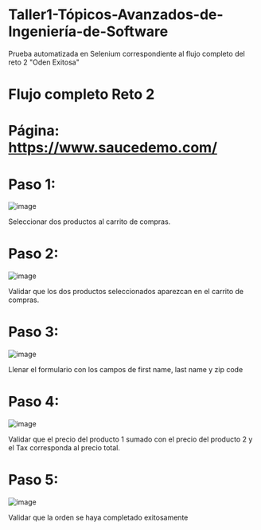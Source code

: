 # Taller1-Tópicos-Avanzados-de-Ingeniería-de-Software
Prueba automatizada en Selenium correspondiente al flujo completo del reto 2 "Oden Exitosa"

# Flujo completo Reto 2

# Página: https://www.saucedemo.com/


# Paso 1:

![image](https://github.com/user-attachments/assets/2bd0bd8e-161f-43a7-a40f-68ac30da97e1)

Seleccionar dos productos al carrito de compras.


# Paso 2:

![image](https://github.com/user-attachments/assets/f36f4646-032e-4fd4-96dd-e90abd0a6580)

Validar que los dos productos seleccionados aparezcan en el carrito de compras.


# Paso 3:

![image](https://github.com/user-attachments/assets/5b23b01c-720a-4947-9140-6a05c0a734c4)

Llenar el formulario con los campos de first name, last name y zip code


# Paso 4:

![image](https://github.com/user-attachments/assets/34ca93f1-3de6-4e1b-a5b9-2a27748ab6e7)


Validar que el precio del producto 1 sumado con el precio del producto 2 y el Tax corresponda al precio total.


# Paso 5:

![image](https://github.com/user-attachments/assets/099c2ddc-8d29-4fb4-88ae-27032016a8a9)

Validar que la orden se haya completado exitosamente




